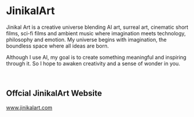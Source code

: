 # JinikalArt

Jinikal Art is a creative universe blending AI art, surreal art, cinematic short films, sci-fi films and ambient music where imagination meets technology, philosophy and emotion. My universe begins with imagination, the boundless space where all ideas are born.

Although I use AI, my goal is to create something meaningful and inspiring through it. So I hope to awaken creativity and a sense of wonder in you.

<br>

## Offcial JinikalArt Website 

www.jinikalart.com


